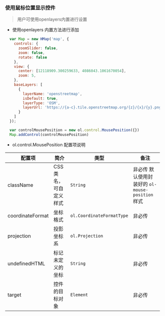 ### 使用鼠标位置显示控件

> 用户可使用openlayers内置进行设置

* 使用openlayers 内置方法进行添加

```javascript
  var Map = new HMap('map', {
    controls: {
      zoomSlider: false,
      zoom: false,
      rotate: false
    },
    view: {
      center: [12118909.300259633, 4086043.1061670054],
      zoom: 5,
    },
    baseLayers: [
      {
        layerName: 'openstreetmap',
        isDefault: true,
        layerType: 'OSM',
        layerUrl: 'https://{a-c}.tile.openstreetmap.org/{z}/{x}/{y}.png'
      }
    ]
  });

  var controlMousePosition = new ol.control.MousePosition({})
  Map.addControl(controlMousePosition)
```

* ol.control.MousePosition 配置项说明

| 配置项 | 简介 | 类型 | 备注 |
| --- | --- |--- | --- |
| className | CSS类名，可自定义样式 | `String` | 非必传 默认使用封装好的 ```ol-mouse-position``` 样式 |
| coordinateFormat | 坐标格式 | `ol.CoordinateFormatType` | 非必传 |
| projection | 投影坐标系 | `ol.Projection` | 非必传 |
| undefinedHTML	 | 标记未定义的坐标 | `String` | 非必传 |
| target | 控件的目标对象 | `Element` | 非必传 |
